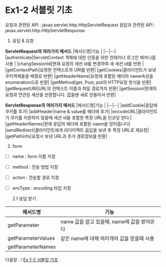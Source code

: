
#  Ex1-2 서블릿 기초 

요청과 관련된 API : javax.servlet.http.HttpServletRequest
응답과 관련된 API : javax.servlet.http.HttpServletResponse

1. 응답 & 요청 

**ServletRequest의 여러가지 메서드** 
|메서드명|기능  |
|--|--|
|authenticate|ServletContext 객체에 대한 인증을 위한 컨테이너 로그인 메커니즘 사용  |
|changSessionId|현재 요청의 세션 id를 변경하여 새 세션 id를 반환  |
|getContextPath|요청한 컨텍스트의 URI를 반환|
|getCookies|클라이언트가 보낸 쿠키객체들을 배열로 반환|
|getHeaderName|요청에 포함된 헤더의 name속성을 enumeration으로 반환|
|getMethod|get, Post, put의 HTTP요청 방식을 반환|
|getRequestURI|URL의 컨텍스트 이름과 파일 경로까지 반환|
|getSession|현재의 요청과 연관된 세션을 반환합니다. 없을땐 새로 만들어서 반환|


**ServletResponse의 여러가지 메서드** 
|메서드명|기능  |
|--|--|
|addCookie|응답에 쿠키를 추가|
|addHeader|name & value를 헤더에 추가|
|encodeURL|클라이언트가 쿠키를 지원하지 않을때 세션 id을 포합한 특정 URL을 인코딩 한다.|
|getHeaderNames|현재 응답의 헤더에 포함된 naem을 얻어옵니다|
|sendRedirect|클라이언트에게 리다이렉트 읍답을 보낸 후 특정 URL로 재요청|
|getPathInfo|요청시 보낸 URL과 추가 경로정보를 반환|

  2. form
 - [ ] name :  form 이름 지정 
 - [ ] method : 전송 방법 지정
 - [ ] action : 전송할 경로 지정
 - [ ] encType :  encoding 타입 지정

	2.1 응답 받기

|메서드명|기능  |
|--|--|
|getParameter|name 값을 알고 있을때, name에 값을 받아온다|
|getParameterValues|같은 name에 대해 여러개의 값을 얻을때 사용|
|getParameterNames||name값을 모를 때 사용 합니다.|


다음장 ..!
[Ex 1-2 서블릿 기초](../ex03) 
